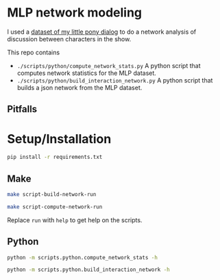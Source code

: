 # MLP network modeling

I used a [dataset of my little pony dialog](https://www.kaggle.com/datasets/liury123/my-little-pony-transcript) to do a network analysis of discussion between characters in the show.

This repo contains

- `./scripts/python/compute_network_stats.py`
  A python script that computes network statistics for the MLP dataset.
- `./scripts/python/build_interaction_network.py`
  A python script that builds a json network from the MLP dataset.


## Pitfalls

# Setup/Installation

```bash
pip install -r requirements.txt
```

## Make

```bash
make script-build-network-run
```

```bash
make script-compute-network-run
```

Replace `run` with `help` to get help on the scripts.

## Python


```bash
python -m scripts.python.compute_network_stats -h
```

```bash
python -m scripts.python.build_interaction_network -h
```

